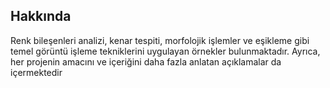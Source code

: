 ## Hakkında
Renk bileşenleri analizi, kenar tespiti, morfolojik işlemler ve eşikleme gibi temel görüntü işleme tekniklerini uygulayan örnekler bulunmaktadır. Ayrıca, her projenin amacını ve içeriğini daha fazla anlatan açıklamalar da içermektedir
